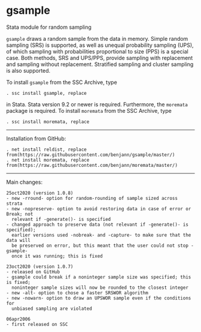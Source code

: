 # gsample
Stata module for random sampling

`gsample` draws a random sample from the data in memory. Simple random sampling
(SRS) is supported, as well as unequal probability sampling (UPS), of which
sampling with probabilities proportional to size (PPS) is a special case. Both
methods, SRS and UPS/PPS, provide sampling with replacement and sampling
without replacement. Stratified sampling and cluster sampling is also
supported.

To install `gsample` from the SSC Archive, type

    . ssc install gsample, replace

in Stata. Stata version 9.2 or newer is required. Furthermore, the `moremata` 
package is required. To install `moremata` from the SSC Archive, type

    . ssc install moremata, replace

---

Installation from GitHub:

    . net install reldist, replace from(https://raw.githubusercontent.com/benjann/gsample/master/)
    . net install moremata, replace from(https://raw.githubusercontent.com/benjann/moremata/master/)

---

Main changes:

    25oct2020 (version 1.0.8)
    - new -rround- option for random-rounding of sample sized across strata
    - new -nopreserve- option to avoid restoring data in case of error or Break; not
      relevant if -generate()- is specified
    - changed approach to preserve data (not relevant if -generate()- is specified);
      earlier versions used -nobreak- and -capture- to make sure that the data will
      be preserved on error, but this meant that the user could not stop -gsample-
      once it was running; this is fixed

    23oct2020 (version 1.0.7)
    - released on GitHub
    - gsample could break if a noninteger sample size was specified; this is fixed;
      noninteger sample sizes will now be rounded to the closest integer
    - new -alt- option to chose a faster SRSWOR algorithm
    - new -nowarn- option to draw an UPSWOR sample even if the conditions for
      unbiased sampling are violated

    06apr2006
    - first released on SSC

